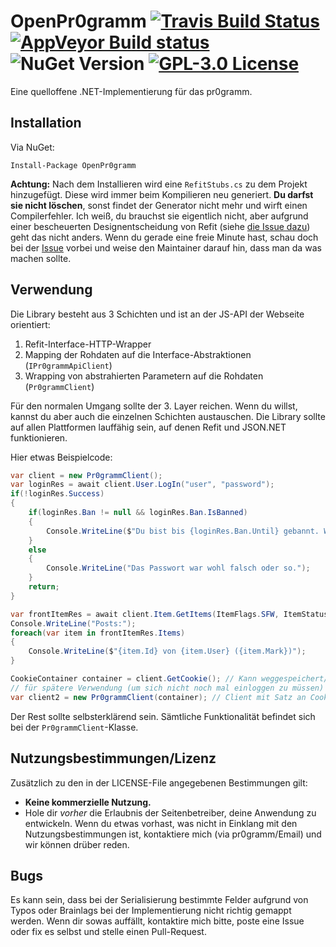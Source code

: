 # OpenPr0gramm [![Travis Build Status](https://travis-ci.com/holzmaster/OpenPr0gramm.svg?branch=master)](https://travis-ci.com/holzmaster/OpenPr0gramm) [![AppVeyor Build status](https://ci.appveyor.com/api/projects/status/uckh08ose23rap7l?svg=true)](https://ci.appveyor.com/project/holzmaster/openpr0gramm) ![NuGet Version](https://img.shields.io/nuget/v/OpenPr0gramm.svg) [![GPL-3.0 License](https://img.shields.io/github/license/holzmaster/OpenPr0gramm.svg)](https://github.com/holzmaster/OpenPr0gramm/blob/master/LICENSE)
Eine quelloffene .NET-Implementierung für das pr0gramm.

## Installation

Via NuGet:
```
Install-Package OpenPr0gramm
```

**Achtung:** Nach dem Installieren wird eine `RefitStubs.cs` zu dem Projekt hinzugefügt. Diese wird immer beim Kompilieren neu generiert. **Du darfst sie nicht löschen**, sonst findet der Generator nicht mehr und wirft einen Compilerfehler. Ich weiß, du brauchst sie eigentlich nicht, aber aufgrund einer bescheuerten Designentscheidung von Refit (siehe [die Issue dazu](https://github.com/paulcbetts/refit/issues/120)) geht das nicht anders. Wenn du gerade eine freie Minute hast, schau doch bei der [Issue](https://github.com/paulcbetts/refit/issues/120) vorbei und weise den Maintainer darauf hin, dass man da was machen sollte.

## Verwendung
Die Library besteht aus 3 Schichten und ist an der JS-API der Webseite orientiert:

1. Refit-Interface-HTTP-Wrapper
2. Mapping der Rohdaten auf die Interface-Abstraktionen (`IPr0grammApiClient`)
3. Wrapping von abstrahierten Parametern auf die Rohdaten (`Pr0grammClient`)

Für den normalen Umgang sollte der 3. Layer reichen. Wenn du willst, kannst du aber auch die einzelnen Schichten austauschen. Die Library sollte auf allen Plattformen lauffähig sein, auf denen Refit und JSON.NET funktionieren.

Hier etwas Beispielcode:
```C#
var client = new Pr0grammClient();
var loginRes = await client.User.LogIn("user", "password");
if(!loginRes.Success)
{
	if(loginRes.Ban != null && loginRes.Ban.IsBanned)
	{
		Console.WriteLine($"Du bist bis {loginRes.Ban.Until} gebannt. Warum? \"{loginRes.Ban.Reason}\".");
	}
	else
	{
		Console.WriteLine("Das Passwort war wohl falsch oder so.");
	}
	return;
}

var frontItemRes = await client.Item.GetItems(ItemFlags.SFW, ItemStatus.Promoted);
Console.WriteLine("Posts:");
foreach(var item in frontItemRes.Items)
{
	Console.WriteLine($"{item.Id} von {item.User} ({item.Mark})");
}

CookieContainer container = client.GetCookie(); // Kann weggespeichert/serialisiert werden
// für spätere Verwendung (um sich nicht noch mal einloggen zu müssen)
var client2 = new Pr0grammClient(container); // Client mit Satz an Cookies initialisieren
```
Der Rest sollte selbsterklärend sein. Sämtliche Funktionalität befindet sich bei der `Pr0grammClient`-Klasse.

## Nutzungsbestimmungen/Lizenz
Zusätzlich zu den in der LICENSE-File angegebenen Bestimmungen gilt:
- **Keine kommerzielle Nutzung.**
- Hole dir *vorher* die Erlaubnis der Seitenbetreiber, deine Anwendung zu entwickeln.
Wenn du etwas vorhast, was nicht in Einklang mit den Nutzungsbestimmungen ist, kontaktiere mich (via pr0gramm/Email) und wir können drüber reden.

## Bugs
Es kann sein, dass bei der Serialisierung bestimmte Felder aufgrund von Typos oder Brainlags bei der Implementierung nicht richtig gemappt werden. Wenn dir sowas auffällt, kontaktire mich bitte, poste eine Issue oder fix es selbst und stelle einen Pull-Request.
